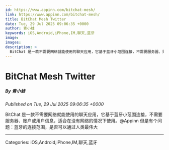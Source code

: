 ```yaml
---
id: https://www.appinn.com/bitchat-mesh/
link: https://www.appinn.com/bitchat-mesh/
title: BitChat Mesh Twitter
date: Tue, 29 Jul 2025 09:06:35 +0000
author: 青小蛙
keywords: iOS,Android,iPhone,IM,聊天,蓝牙
image: 
images: 
description: >
  BitChat 是一款不需要网络就能使用的聊天应用，它基于蓝牙小范围连接，不需要服务器、账户或用户信息，适合在没有网络的情况下使用。@Appinn 但是有个问题：蓝牙的连接范围，是否可以通过人类最伟大 
---
```

# BitChat Mesh Twitter
##### By 青小蛙
_Published on Tue, 29 Jul 2025 09:06:35 +0000_

BitChat 是一款不需要网络就能使用的聊天应用，它基于蓝牙小范围连接，不需要服务器、账户或用户信息，适合在没有网络的情况下使用。@Appinn 但是有个问题：蓝牙的连接范围，是否可以通过人类最伟大

---
Categories: iOS,Android,iPhone,IM,聊天,蓝牙